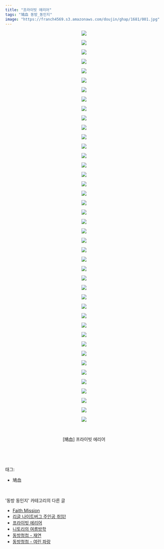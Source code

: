 ```yaml
---
title: "프라이빗 에리어"
tags: "鳩血 동방_동인지"
image: "https://franch4569.s3.amazonaws.com/doujin/ghap/1681/001.jpg"
---
```

<div class="article">
<p style="text-align: center; clear: none; float: none;"><img src="{{ site.imgserver2 }}/ghap/1681/001.jpg"/></p>
<p style="text-align: center; clear: none; float: none;"><img src="{{ site.imgserver2 }}/ghap/1681/002.jpg"/></p>
<p style="text-align: center; clear: none; float: none;"><img src="{{ site.imgserver2 }}/ghap/1681/003.jpg"/></p>
<p style="text-align: center; clear: none; float: none;"><img src="{{ site.imgserver2 }}/ghap/1681/004.jpg"/></p>
<p style="text-align: center; clear: none; float: none;"><img src="{{ site.imgserver2 }}/ghap/1681/005.jpg"/></p>
<p style="text-align: center; clear: none; float: none;"><img src="{{ site.imgserver2 }}/ghap/1681/006.jpg"/></p>
<p style="text-align: center; clear: none; float: none;"><img src="{{ site.imgserver2 }}/ghap/1681/007.jpg"/></p>
<p style="text-align: center; clear: none; float: none;"><img src="{{ site.imgserver2 }}/ghap/1681/008.jpg"/></p>
<p style="text-align: center; clear: none; float: none;"><img src="{{ site.imgserver2 }}/ghap/1681/009.jpg"/></p>
<p style="text-align: center; clear: none; float: none;"><img src="{{ site.imgserver2 }}/ghap/1681/010.jpg"/></p>
<p style="text-align: center; clear: none; float: none;"><img src="{{ site.imgserver2 }}/ghap/1681/011.jpg"/></p>
<p style="text-align: center; clear: none; float: none;"><img src="{{ site.imgserver2 }}/ghap/1681/012.jpg"/></p>
<p style="text-align: center; clear: none; float: none;"><img src="{{ site.imgserver2 }}/ghap/1681/013.jpg"/></p>
<p style="text-align: center; clear: none; float: none;"><img src="{{ site.imgserver2 }}/ghap/1681/014.jpg"/></p>
<p style="text-align: center; clear: none; float: none;"><img src="{{ site.imgserver2 }}/ghap/1681/015.jpg"/></p>
<p style="text-align: center; clear: none; float: none;"><img src="{{ site.imgserver2 }}/ghap/1681/016.jpg"/></p>
<p style="text-align: center; clear: none; float: none;"><img src="{{ site.imgserver2 }}/ghap/1681/017.jpg"/></p>
<p style="text-align: center; clear: none; float: none;"><img src="{{ site.imgserver2 }}/ghap/1681/018.jpg"/></p>
<p style="text-align: center; clear: none; float: none;"><img src="{{ site.imgserver2 }}/ghap/1681/019.jpg"/></p>
<p style="text-align: center; clear: none; float: none;"><img src="{{ site.imgserver2 }}/ghap/1681/020.jpg"/></p>
<p style="text-align: center; clear: none; float: none;"><img src="{{ site.imgserver2 }}/ghap/1681/021.jpg"/></p>
<p style="text-align: center; clear: none; float: none;"><img src="{{ site.imgserver2 }}/ghap/1681/022.jpg"/></p>
<p style="text-align: center; clear: none; float: none;"><img src="{{ site.imgserver2 }}/ghap/1681/023.jpg"/></p>
<p style="text-align: center; clear: none; float: none;"><img src="{{ site.imgserver2 }}/ghap/1681/024.jpg"/></p>
<p style="text-align: center; clear: none; float: none;"><img src="{{ site.imgserver2 }}/ghap/1681/025.jpg"/></p>
<p style="text-align: center; clear: none; float: none;"><img src="{{ site.imgserver2 }}/ghap/1681/026.jpg"/></p>
<p style="text-align: center; clear: none; float: none;"><img src="{{ site.imgserver2 }}/ghap/1681/027.jpg"/></p>
<p style="text-align: center; clear: none; float: none;"><img src="{{ site.imgserver2 }}/ghap/1681/028.jpg"/></p>
<p style="text-align: center; clear: none; float: none;"><img src="{{ site.imgserver2 }}/ghap/1681/029.jpg"/></p>
<p style="text-align: center; clear: none; float: none;"><img src="{{ site.imgserver2 }}/ghap/1681/030.jpg"/></p>
<p style="text-align: center; clear: none; float: none;"><img src="{{ site.imgserver2 }}/ghap/1681/031.jpg"/></p>
<p style="text-align: center; clear: none; float: none;"><img src="{{ site.imgserver2 }}/ghap/1681/032.jpg"/></p>
<p style="text-align: center; clear: none; float: none;"><img src="{{ site.imgserver2 }}/ghap/1681/033.jpg"/></p>
<p style="text-align: center; clear: none; float: none;"><img src="{{ site.imgserver2 }}/ghap/1681/034.jpg"/></p>
<p style="text-align: center; clear: none; float: none;"><img src="{{ site.imgserver2 }}/ghap/1681/035.jpg"/></p>
<p style="text-align: center; clear: none; float: none;"><img src="{{ site.imgserver2 }}/ghap/1681/036.jpg"/></p>
<p style="text-align: center; clear: none; float: none;"><img src="{{ site.imgserver2 }}/ghap/1681/037.jpg"/></p>
<p style="text-align: center; clear: none; float: none;"><img src="{{ site.imgserver2 }}/ghap/1681/038.jpg"/></p>
<p style="text-align: center; clear: none; float: none;"><img src="{{ site.imgserver2 }}/ghap/1681/039.jpg"/></p>
<p style="text-align: center; clear: none; float: none;"><img src="{{ site.imgserver2 }}/ghap/1681/040.jpg"/></p>
<p style="text-align: center; clear: none; float: none;"><img src="{{ site.imgserver2 }}/ghap/1681/041.jpg"/></p>
<p style="text-align: center; clear: none; float: none;"><img src="{{ site.imgserver2 }}/ghap/1681/042.jpg"/></p>
<p style="text-align: center; clear: none; float: none;"><br/></p>
<p style="text-align: center; clear: none; float: none;">[鳩血] 프라이빗 에리어</p>
<p><br/></p>
</div><br/>
<div class="tagTrail">
<p>태그: </p>
<ul>
<li>鳩血</li>
</ul>
</div><br/>
<div class="another">
<p>'동방 동인지' 카테고리의 다른 글</p>
<ul>
<li><a href="/ghap_1683">Faith Mission</a></li>
<li><a href="/ghap_1682">리글 나이트버그 주인공 취임!</a></li>
<li><a href="/ghap_1681">프라이빗 에리어</a></li>
<li><a href="/ghap_1680">니토리의 여름방학</a></li>
<li><a href="/ghap_1679">동방청첩 - 재연</a></li>
<li><a href="/ghap_1678">동방청첩 - 여린 파랑</a></li>
</ul>
</div><br/>
<div class="cb_module cb_fluid">
<div class="cb_wrt cb_profile">
</div><!-- commentList close -->
</div><br/>
